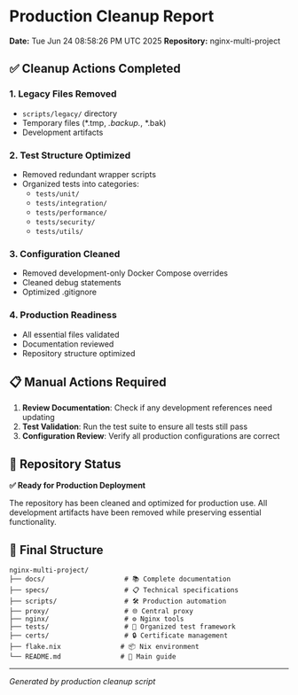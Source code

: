# Production Cleanup Report

**Date:** Tue Jun 24 08:58:26 PM UTC 2025
**Repository:** nginx-multi-project

## ✅ Cleanup Actions Completed

### 1. Legacy Files Removed
- `scripts/legacy/` directory
- Temporary files (*.tmp, *.backup.*, *.bak)
- Development artifacts

### 2. Test Structure Optimized
- Removed redundant wrapper scripts
- Organized tests into categories:
  - `tests/unit/`
  - `tests/integration/`
  - `tests/performance/`
  - `tests/security/`
  - `tests/utils/`

### 3. Configuration Cleaned
- Removed development-only Docker Compose overrides
- Cleaned debug statements
- Optimized .gitignore

### 4. Production Readiness
- All essential files validated
- Documentation reviewed
- Repository structure optimized

## 📋 Manual Actions Required

1. **Review Documentation**: Check if any development references need updating
2. **Test Validation**: Run the test suite to ensure all tests still pass
3. **Configuration Review**: Verify all production configurations are correct

## 🎯 Repository Status

**✅ Ready for Production Deployment**

The repository has been cleaned and optimized for production use. All development artifacts have been removed while preserving essential functionality.

## 📁 Final Structure

```
nginx-multi-project/
├── docs/                    # 📚 Complete documentation
├── specs/                   # 📋 Technical specifications
├── scripts/                 # 🛠️ Production automation
├── proxy/                   # 🌐 Central proxy
├── nginx/                   # ⚙️ Nginx tools
├── tests/                   # 🧪 Organized test framework
├── certs/                   # 🔒 Certificate management
├── flake.nix               # 📦 Nix environment
└── README.md               # 🚀 Main guide
```

---
*Generated by production cleanup script*
